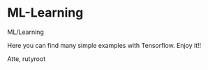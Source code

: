 # ML-Learning
ML/Learning

Here you can find many simple examples with Tensorflow.
Enjoy it!!

Atte, rutyroot
